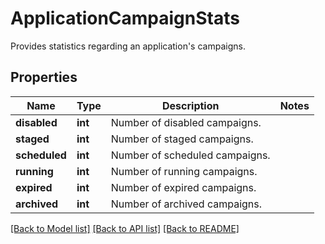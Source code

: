 # ApplicationCampaignStats

Provides statistics regarding an application's campaigns.
## Properties
Name | Type | Description | Notes
------------ | ------------- | ------------- | -------------
**disabled** | **int** | Number of disabled campaigns. | 
**staged** | **int** | Number of staged campaigns. | 
**scheduled** | **int** | Number of scheduled campaigns. | 
**running** | **int** | Number of running campaigns. | 
**expired** | **int** | Number of expired campaigns. | 
**archived** | **int** | Number of archived campaigns. | 

[[Back to Model list]](../README.md#documentation-for-models) [[Back to API list]](../README.md#documentation-for-api-endpoints) [[Back to README]](../README.md)


